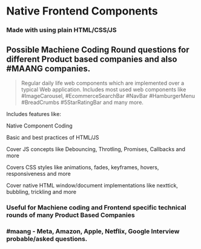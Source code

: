 # Native Frontend Components
### Made with using plain HTML/CSS/JS

## Possible Machiene Coding Round questions for different Product based companies and also #MAANG companies.

> Regular daily life web components which are implemented over a typical Web application.
> Includes most used web components like #ImageCarousel, #EcommerceSearchBar #NavBar #HamburgerMenu #BreadCrumbs #5StarRatingBar and many more.

Includes features like:

Native Component Coding
<br />

Basic and best practices of HTML/JS
<br />

Cover JS concepts like Debouncing, Throtling, Promises, Callbacks and more
<br />

Covers CSS styles like animations, fades, keyframes, hovers, responsiveness and more
<br />

Cover native HTML window/document implementations like nexttick, bubbling, trickling and more

### Useful for Machiene coding and Frontend specific technical rounds of many Product Based Companies
### #maang - Meta, Amazon, Apple, Netflix, Google Interview probable/asked questions.